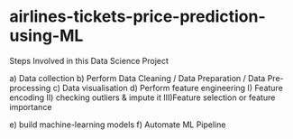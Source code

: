 # airlines-tickets-price-prediction-using-ML

Steps Involved in this Data Science Project

a) Data collection
b) Perform Data Cleaning / Data Preparation / Data Pre-processing 
c) Data visualisation
d) Perform feature engineering
    I)  Feature encoding
    II) checking outliers & impute it
    III)Feature selection or feature importance

e) build machine-learning models 
f) Automate ML Pipeline 
